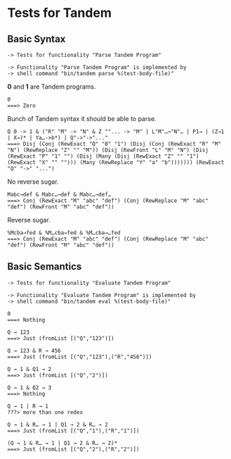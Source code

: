 Tests for Tandem
================

Basic Syntax
------------

    -> Tests for functionality "Parse Tandem Program"

    -> Functionality "Parse Tandem Program" is implemented by
    -> shell command "bin/tandem parse %(test-body-file)"

**0** and **1** are Tandem programs.

    0
    ===> Zero

Bunch of Tandem syntax it should be able to parse.

    Q 0 -> 1 & ("R" "M" -> "N" & Z ""... -> "M" | L"M"…→"N"… | P1→ | (Z→1 | X→)* | Ya…->b*) | Q"->"->"..."
    ===> Disj (Conj (RewExact "Q" "0" "1") (Disj (Conj (RewExact "R" "M" "N") (RewReplace "Z" "" "M")) (Disj (RewFront "L" "M" "N") (Disj (RewExact "P" "1" "") (Disj (Many (Disj (RewExact "Z" "" "1") (RewExact "X" "" ""))) (Many (RewReplace "Y" "a" "b"))))))) (RewExact "Q" "->" "...")

No reverse sugar.

    Mabc→def & Mabc…→def & Mabc…→def…
    ===> Conj (RewExact "M" "abc" "def") (Conj (RewReplace "M" "abc" "def") (RewFront "M" "abc" "def"))

Reverse sugar.

    %Mcba→fed & %M…cba→fed & %M…cba→…fed
    ===> Conj (RewExact "M" "abc" "def") (Conj (RewReplace "M" "abc" "def") (RewFront "M" "abc" "def"))

Basic Semantics
---------------

    -> Tests for functionality "Evaluate Tandem Program"

    -> Functionality "Evaluate Tandem Program" is implemented by
    -> shell command "bin/tandem eval %(test-body-file)"

    0
    ===> Nothing

    Q → 123
    ===> Just (fromList [("Q","123")])

    Q → 123 & R → 456
    ===> Just (fromList [("Q","123"),("R","456")])

    Q → 1 & Q1 → 2
    ===> Just (fromList [("Q","2")])

    Q → 1 & Q2 → 3
    ===> Nothing

    Q → 1 | R → 1
    ???> more than one redex

    Q → 1 & R… → 1 | Q1 → 2 & R… → 2
    ===> Just (fromList [("Q","1"),("R","1")])

    (Q → 1 & R… → 1 | Q1 → 2 & R… → 2)*
    ===> Just (fromList [("Q","2"),("R","2")])
